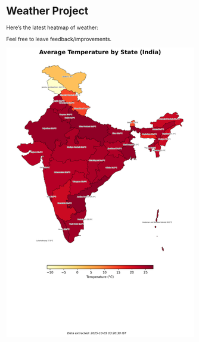 # Weather Project

Here’s the latest heatmap of weather:

Feel free to leave feedback/improvements.

![India Heatmap](docs/assets/india_heatmap.png?v=E196A9)

